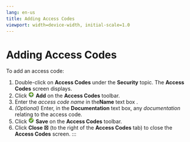 ```yaml
---
lang: en-us
title: Adding Access Codes
viewport: width=device-width, initial-scale=1.0
---
```


#  Adding Access Codes

To add an access code:

1.  Double-click on **Access Codes** under the **Security** topic. The
    **Access Codes** screen displays.
2.  Click ![Add icon](../../../Resources/Images/EM/EMadd.png "Add icon")
    **Add** on the **Access Codes** toolbar.
3.  Enter the *access code name* in the**Name** text box .
4.  *(Optional)* Enter, in the **Documentation** text
    box, any *documentation* relating to the access code.
5.  Click ![Save     icon](../../../Resources/Images/EM/EMsave.png "Save icon") **Save**
    on the **Access Codes** toolbar.
6.  Click **Close ☒** (to the right of the **Access Codes** tab) to
    close the **Access Codes** screen.
:::

 

